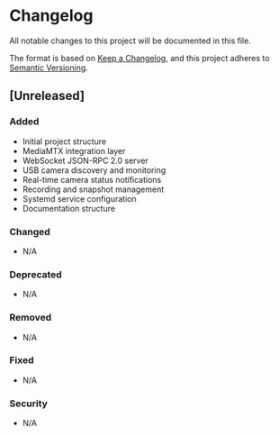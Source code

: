 ﻿# Changelog

All notable changes to this project will be documented in this file.

The format is based on [Keep a Changelog](https://keepachangelog.com/en/1.0.0/),
and this project adheres to [Semantic Versioning](https://semver.org/spec/v2.0.0.html).

## [Unreleased]

### Added
- Initial project structure
- MediaMTX integration layer
- WebSocket JSON-RPC 2.0 server
- USB camera discovery and monitoring
- Real-time camera status notifications
- Recording and snapshot management
- Systemd service configuration
- Documentation structure

### Changed
- N/A

### Deprecated
- N/A

### Removed
- N/A

### Fixed
- N/A

### Security
- N/A
